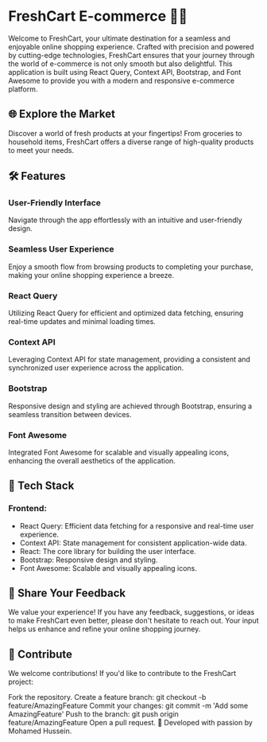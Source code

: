 # FreshCart E-commerce 🛒🌿
Welcome to FreshCart, your ultimate destination for a seamless and enjoyable online shopping experience. Crafted with precision and powered by cutting-edge technologies, FreshCart ensures that your journey through the world of e-commerce is not only smooth but also delightful. This application is built using React Query, Context API, Bootstrap, and Font Awesome to provide you with a modern and responsive e-commerce platform.

## 🌐 Explore the Market
Discover a world of fresh products at your fingertips! From groceries to household items, FreshCart offers a diverse range of high-quality products to meet your needs.

## 🛠️ Features
### User-Friendly Interface
Navigate through the app effortlessly with an intuitive and user-friendly design.

### Seamless User Experience
Enjoy a smooth flow from browsing products to completing your purchase, making your online shopping experience a breeze.

### React Query
Utilizing React Query for efficient and optimized data fetching, ensuring real-time updates and minimal loading times.

### Context API
Leveraging Context API for state management, providing a consistent and synchronized user experience across the application.

### Bootstrap
Responsive design and styling are achieved through Bootstrap, ensuring a seamless transition between devices.

### Font Awesome
Integrated Font Awesome for scalable and visually appealing icons, enhancing the overall aesthetics of the application.

## 🔧 Tech Stack
### Frontend:
- React Query: Efficient data fetching for a responsive and real-time user experience.
- Context API: State management for consistent application-wide data.
- React: The core library for building the user interface.
- Bootstrap: Responsive design and styling.
- Font Awesome: Scalable and visually appealing icons.
## 💬 Share Your Feedback
We value your experience! If you have any feedback, suggestions, or ideas to make FreshCart even better, please don't hesitate to reach out. Your input helps us enhance and refine your online shopping journey.

## 🤝 Contribute
We welcome contributions! If you'd like to contribute to the FreshCart project:

Fork the repository.
Create a feature branch: git checkout -b feature/AmazingFeature
Commit your changes: git commit -m 'Add some AmazingFeature'
Push to the branch: git push origin feature/AmazingFeature
Open a pull request.
🚀 Developed with passion by Mohamed Hussein.
